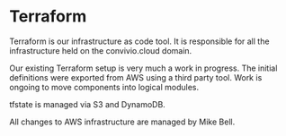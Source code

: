 # Terraform

Terraform is our infrastructure as code tool. It is responsible for all the infrastructure held on the convivio.cloud domain.

Our existing Terraform setup is very much a work in progress. The initial definitions were exported from AWS using a third party tool. Work is ongoing to move components into logical modules.

tfstate is managed via S3 and DynamoDB.

All changes to AWS infrastructure are managed by Mike Bell.

